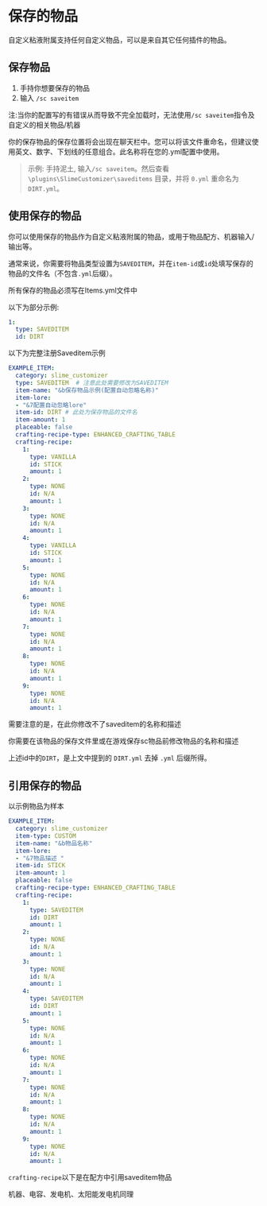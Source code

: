 # 保存的物品

自定义粘液附属支持任何自定义物品，可以是来自其它任何插件的物品。

## 保存物品

1. 手持你想要保存的物品
2. 输入 `/sc saveitem`

注:当你的配置写的有错误从而导致不完全加载时，无法使用`/sc saveitem`指令及自定义的相关物品/机器

你的保存物品的保存位置将会出现在聊天栏中。您可以将该文件重命名，但建议使用英文、数字、下划线的任意组合。此名称将在您的.yml配置中使用。

> 示例: 手持泥土, 输入`/sc saveitem`。然后查看 `\plugins\SlimeCustomizer\saveditems` 目录，并将 `0.yml` 重命名为 `DIRT.yml`。 

## 使用保存的物品

你可以使用保存的物品作为自定义粘液附属的物品，或用于物品配方、机器输入/输出等。

通常来说，你需要将物品类型设置为`SAVEDITEM`，并在`item-id`或`id`处填写保存的物品的文件名（不包含`.yml`后缀）。

所有保存的物品必须写在Items.yml文件中

以下为部分示例:

```yaml
1:
  type: SAVEDITEM
  id: DIRT    
```

以下为完整注册Saveditem示例

```yaml
EXAMPLE_ITEM:
  category: slime_customizer
  type: SAVEDITEM  # 注意此处需要修改为SAVEDITEM
  item-name: "&b保存物品示例(配置自动忽略名称)"
  item-lore:
  - "&7配置自动忽略lore"
  item-id: DIRT # 此处为保存物品的文件名
  item-amount: 1
  placeable: false
  crafting-recipe-type: ENHANCED_CRAFTING_TABLE
  crafting-recipe:
    1:
      type: VANILLA
      id: STICK
      amount: 1
    2:
      type: NONE
      id: N/A
      amount: 1
    3:
      type: NONE
      id: N/A
      amount: 1
    4:
      type: VANILLA
      id: STICK
      amount: 1
    5:
      type: NONE
      id: N/A
      amount: 1
    6:
      type: NONE
      id: N/A
      amount: 1
    7:
      type: NONE
      id: N/A
      amount: 1
    8:
      type: NONE
      id: N/A
      amount: 1
    9:
      type: NONE
      id: N/A
      amount: 1
```

需要注意的是，在此你修改不了saveditem的名称和描述

你需要在该物品的保存文件里或在游戏保存sc物品前修改物品的名称和描述

上述id中的`DIRT`，是上文中提到的 `DIRT.yml` 去掉 `.yml` 后缀所得。

## 引用保存的物品

以示例物品为样本

```yaml
EXAMPLE_ITEM:
  category: slime_customizer
  item-type: CUSTOM
  item-name: "&b物品名称"
  item-lore:
  - "&7物品描述 "
  item-id: STICK
  item-amount: 1
  placeable: false
  crafting-recipe-type: ENHANCED_CRAFTING_TABLE
  crafting-recipe:
    1:
      type: SAVEDITEM
      id: DIRT
      amount: 1
    2:
      type: NONE
      id: N/A
      amount: 1
    3:
      type: NONE
      id: N/A
      amount: 1
    4:
      type: SAVEDITEM
      id: DIRT
      amount: 1
    5:
      type: NONE
      id: N/A
      amount: 1
    6:
      type: NONE
      id: N/A
      amount: 1
    7:
      type: NONE
      id: N/A
      amount: 1
    8:
      type: NONE
      id: N/A
      amount: 1
    9:
      type: NONE
      id: N/A
      amount: 1
```

`crafting-recipe`以下是在配方中引用saveditem物品

机器、电容、发电机、太阳能发电机同理
